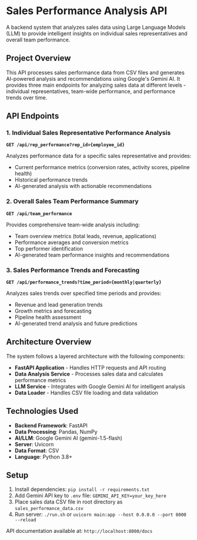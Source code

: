 # Sales Performance Analysis API

A backend system that analyzes sales data using Large Language Models (LLM) to provide intelligent insights on individual sales representatives and overall team performance.

## Project Overview

This API processes sales performance data from CSV files and generates AI-powered analysis and recommendations using Google's Gemini AI. It provides three main endpoints for analyzing sales data at different levels - individual representatives, team-wide performance, and performance trends over time.

## API Endpoints

### 1. Individual Sales Representative Performance Analysis
**`GET /api/rep_performance?rep_id={employee_id}`**

Analyzes performance data for a specific sales representative and provides:
- Current performance metrics (conversion rates, activity scores, pipeline health)
- Historical performance trends
- AI-generated analysis with actionable recommendations

### 2. Overall Sales Team Performance Summary  
**`GET /api/team_performance`**

Provides comprehensive team-wide analysis including:
- Team overview metrics (total leads, revenue, applications)
- Performance averages and conversion metrics
- Top performer identification
- AI-generated team performance insights and recommendations

### 3. Sales Performance Trends and Forecasting
**`GET /api/performance_trends?time_period={monthly|quarterly}`**

Analyzes sales trends over specified time periods and provides:
- Revenue and lead generation trends
- Growth metrics and forecasting
- Pipeline health assessment
- AI-generated trend analysis and future predictions

## Architecture Overview

The system follows a layered architecture with the following components:

- **FastAPI Application** - Handles HTTP requests and API routing
- **Data Analysis Service** - Processes sales data and calculates performance metrics
- **LLM Service** - Integrates with Google Gemini AI for intelligent analysis
- **Data Loader** - Handles CSV file loading and data validation

## Technologies Used

- **Backend Framework**: FastAPI
- **Data Processing**: Pandas, NumPy
- **AI/LLM**: Google Gemini AI (gemini-1.5-flash)
- **Server**: Uvicorn
- **Data Format**: CSV
- **Language**: Python 3.8+

## Setup

1. Install dependencies: `pip install -r requirements.txt`
2. Add Gemini API key to `.env` file: `GEMINI_API_KEY=your_key_here`
3. Place sales data CSV file in root directory as `sales_performance_data.csv`
4. Run server: `./run.sh` or `uvicorn main:app --host 0.0.0.0 --port 8000 --reload`

API documentation available at: `http://localhost:8000/docs` 